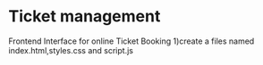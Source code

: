# Ticket management
 Frontend Interface for online Ticket Booking
1)create a files named index.html,styles.css and script.js 